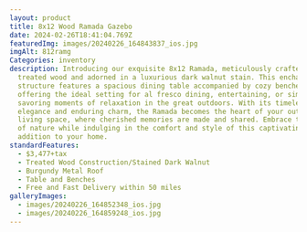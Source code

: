 ```yaml
---
layout: product
title: 8x12 Wood Ramada Gazebo
date: 2024-02-26T18:41:04.769Z
featuredImg: images/20240226_164843837_ios.jpg
imgAlt: 812ramg
Categories: inventory
description: Introducing our exquisite 8x12 Ramada, meticulously crafted with
  treated wood and adorned in a luxurious dark walnut stain. This enchanting
  structure features a spacious dining table accompanied by cozy benches,
  offering the ideal setting for al fresco dining, entertaining, or simply
  savoring moments of relaxation in the great outdoors. With its timeless
  elegance and enduring charm, the Ramada becomes the heart of your outdoor
  living space, where cherished memories are made and shared. Embrace the beauty
  of nature while indulging in the comfort and style of this captivating
  addition to your home.
standardFeatures:
  - $3,477+tax
  - Treated Wood Construction/Stained Dark Walnut
  - Burgundy Metal Roof
  - Table and Benches
  - Free and Fast Delivery within 50 miles
galleryImages:
  - images/20240226_164852348_ios.jpg
  - images/20240226_164859248_ios.jpg
---
```

